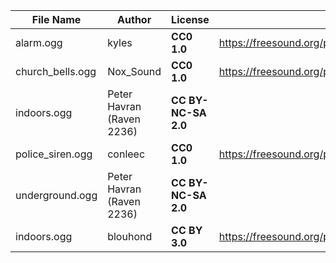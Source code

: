 | File Name        | Author   | License   | Link                            |
|------------------|----------|-----------|---------------------------------|
| alarm.ogg | kyles | **CC0 1.0** | https://freesound.org/people/kyles/sounds/452175/ |
| church_bells.ogg | Nox_Sound | **CC0 1.0** | https://freesound.org/people/Nox_Sound/sounds/563885/ |
| indoors.ogg | Peter Havran (Raven 2236) | **CC BY-NC-SA 2.0** | |
| police_siren.ogg | conleec | **CC0 1.0** | https://freesound.org/people/conleec/sounds/159743/ |
| underground.ogg | Peter Havran (Raven 2236) | **CC BY-NC-SA 2.0** | |
| indoors.ogg | blouhond | **CC BY 3.0** | https://freesound.org/people/blouhond/sounds/163604/ |

